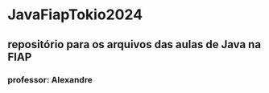# JavaFiapTokio2024
## repositório para os arquivos das aulas de Java na FIAP
### professor: Alexandre
